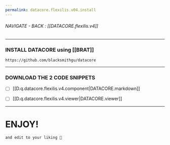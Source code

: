 ```yaml
---
permalink: datacore.flexilis.v04.install
---
```


###### NAVIGATE - BACK : [[DATACORE.flexilis.v4]]
-----


### INSTALL DATACORE using [[BRAT]]

```
https://github.com/blacksmithgu/datacore
```

----

### DOWNLOAD THE 2 CODE SNIPPETS

- [ ] [[D.q.datacore.flexilis.v4.component|DATACORE.markdown]]

- [ ] [[D.q.datacore.flexilis.v4.viewer|DATACORE.viewer]]

----
# ENJOY!
	and edit to your liking 🫡